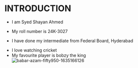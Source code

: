 # **INTRODUCTION**
- I am Syed Shayan Ahmed
+ My roll number is 24K-3027
* I have done my intermediate from Federal Board, Hyderabad
- I love watching cricket
- My favourite player is bobzy the king
![babar-azam-fifty950-1635166126](https://github.com/user-attachments/assets/be18f866-485e-40df-8a84-affedaad120b)

